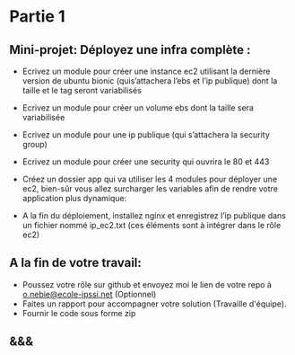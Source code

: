 # Partie 1

## Mini-projet: Déployez une infra complète :

-  Ecrivez un module pour créer une instance ec2 utilisant la dernière version de ubuntu bionic (quis’attachera l’ebs et l’ip publique) dont la taille et le tag seront variabilisés
    
- Ecrivez un module pour créer un volume ebs dont la taille sera variabilisée
    
- Ecrivez un module pour une ip publique (qui s’attachera la security group)
    
- Ecrivez un module pour créer une security qui ouvrira le 80 et 443
    
- Créez un dossier app qui va utiliser les 4 modules pour déployer une ec2, bien-sûr vous allez surcharger les variables afin de rendre votre application plus dynamique:

- A la fin du déploiement, installez nginx et enregistrez l’ip publique dans un fichier nommé ip_ec2.txt (ces éléments sont à intégrer dans le rôle ec2)

## A la fin de votre travail: 
- Poussez votre rôle sur github et envoyez moi le lien de votre repo à o.nebie@ecole-ipssi.net (Optionnel)
- Faites un rapport pour accompagner votre solution (Travaille d'équipe).
- Fournir le code sous forme zip


## &&&